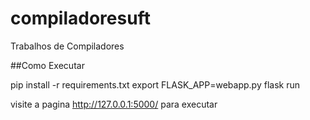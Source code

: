 # compiladoresuft
Trabalhos de Compiladores

##Como Executar

pip install -r requirements.txt
export FLASK_APP=webapp.py
flask run

visite a pagina http://127.0.0.1:5000/ para executar

